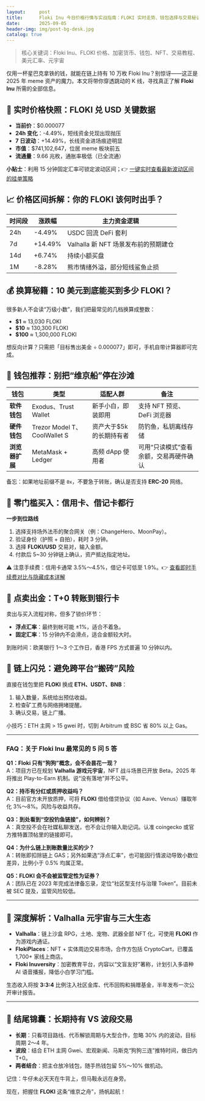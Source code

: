 ```yaml
---
layout:     post
title:      Floki Inu 今日价格行情与实战指南：FLOKI 实时走势、钱包选择与交易秘诀
date:       2025-09-05
header-img: img/post-bg-desk.jpg
catalog: true
---
```


> 核心关键词：Floki Inu、FLOKI 价格、加密货币、钱包、NFT、交易教程、美元汇率、元宇宙

仅用一杯星巴克拿铁的钱，就能在链上持有 10 万枚 Floki Inu？别惊讶——这正是 2025 年 meme 资产的魔力。本文将带你穿透跳动的 K 线，寻找真正了解 **Floki Inu** 所需的全部信息。

## 🚀 实时价格快照：FLOKI 兑 USD 关键数据

- **当前价**：$0.000077  
- **24h 变化**：-4.49%，短线资金兑现出现抛压  
- **7 日波动**：+14.49%，长线资金进场痕迹明显  
- **市值**：$741,102,647，位居 meme 板块前五  
- **流通量**：9.66 兆枚，通胀率极低（已全流通）

**小贴士**：利用 15 分钟固定汇率可锁定波动区间；👉 [一键实时查看最新波动区间的挂单策略](https://okxdog.com/)

## 📈 价格区间拆解：你的 FLOKI 该何时出手？

| 时间段 | 涨跌幅 | 主力资金逻辑 |
|--------|--------|--------------|
| 24h    | -4.49% | USDC 回流 DeFi 套利 |
| 7d     | +14.49% | Valhalla 新 NFT 场景发布前的预期建仓 |
| 14d    | +6.74% | 持续小额买盘 |
| 1M     | -8.28% | 熊市情绪外溢，部分短线鲨鱼止损 |

## 💰 换算秘籍：10 美元到底能买到多少 FLOKI？

很多新人不会读“万级小数”，我们把最常见的几档换算成整数：

- **$1** ≈ 13,030 FLOKI  
- **$10** ≈ 130,300 FLOKI  
- **$100** ≈ 1,300,000 FLOKI  

想反向计算？只需把「目标售出美金 ÷ 0.000077」即可，手机自带计算器即可完成。

## 🔐 钱包推荐：别把“维京船”停在沙滩

| 钱包 | 类型 | 适配人群 | 备注 |
|------|------|----------|------|
| **软件钱包** | Exodus、Trust Wallet | 新手小白，即装即用 | 支持 NFT 预览、DeFi 浏览器 |
| **硬件钱包** | Trezor Model T、CoolWallet S | 资产大于$5k 的长期持有者 | 防钓鱼，私钥离线存储 |
| **浏览器扩展** | MetaMask + Ledger | 高频 dApp 使用者 | 可用“只读模式”查看余额，交易再硬件确认 |

备忘：如果地址前缀不是 `0x`，不要急于转账，确认是否支持 **ERC-20** 网络。

## 🛒 零门槛买入：信用卡、借记卡都行

**一步到位路线**  
1. 选择支持场外法币的聚合网关（例：ChangeHero、MoonPay）。  
2. 验证身份（护照 + 自拍），耗时 3 分钟。  
3. 选择 **FLOKI/USD** 交易对，输入金额。  
4. 付款后 5~30 分钟链上确认，资产抵达指定地址。

⚠️ 注意手续费：信用卡通常 3.5%～4.5%，借记卡可低至 1.9%。👉 [查看即时手续费对比与隐藏成本详解](https://okxdog.com/)

## 💸 点卖出金：T+0 转账到银行卡

卖出与买入流程对称，但多了锁价环节：  
- **浮点汇率**：最终到帐可能 ±1%，适合不着急。  
- **固定汇率**：15 分钟内不会滑点，适合金额较大时。  

到账时间：欧美银行 1～3 个工作日，香港 FPS 方式普遍 10 分钟以内。

## 🔄 链上闪兑：避免跨平台“搬砖”风险

直接在钱包里把 **FLOKI** 换成 **ETH、USDT、BNB**：  
1. 输入数量，系统给出预估收益。  
2. 检查矿工费与网络拥堵提醒。  
3. 确认交易，链上广播。  

小技巧：ETH 主网 > 15 gwei 时，切到 Arbitrum 或 BSC 省 80% 以上 Gas。

---

### FAQ：关于 Floki Inu 最常见的 5 问 5 答

**Q1：Floki 只有“狗狗”概念，会不会昙花一现？**  
A：项目方已在规划 **Valhalla 游戏元宇宙**，NFT 战斗场景已开放 Beta，2025 年将推出 Play-to-Earn 机制。说“没有落地”并不公平。

**Q2：持币有分红或质押收益吗？**  
A：目前官方未开放质押，可将 **FLOKI** 借给借贷协议（如 Aave、Venus）赚取年化 3%～8%。风险与收益共存。

**Q3：到处看到“空投钓鱼链接”，如何辨别？**  
A：真空投不会在社媒私聊发送，也不会让你输入助记词。认准 coingecko 或官方推特置顶帖里的链接即可。

**Q4：为什么链上到账数量比买的少？**  
A：转账即扣除链上 GAS；另外如果选“浮点汇率”，也可能因行情波动导致小数位差异，比例小于 0.5% 均属正常。

**Q5：FLOKI 会不会被监管定性为证券？**  
A：团队已在 2023 年完成法律备忘录，定位“社区型支付与治理 Token”。目前未被 SEC 提及，监管风险较低。

---

## 🌌 深度解析：Valhalla 元宇宙与三大生态

- **Valhalla**：链上沙盒 RPG，土地、宠物、武器全部 NFT 化，可使用 **FLOKI** 作为游戏内通证。  
- **FlokiPlaces**：NFT + 实体周边交易市场，合作方包括 CryptoCart，已覆盖 1,700+ 家线上商店。  
- **Floki Inuversity**：加密教育平台，内容以“文盲友好”著称，计划引入多语种 AI 语音播报，降低小白学习门槛。

生态收入将按 **3:3:4** 比例注入社区金库、代币回购和捐赠基金，半年发布一次公开审计报告。

---

## 🎯 结尾锦囊：长期持有 VS 波段交易

- **长期**：只看项目路线、代币解锁周期与大型合作，忽略 30% 内的波动，目标周期 2～4 年。  
- **波段**：结合 ETH 主网 Gwei、宏观新闻、马斯克“狗狗三连”推特时间，做日内 T+0。  
- **两者结合**：把主仓放冷钱包，随手热钱包留 5%～10% 做机动。

记住：牛仔未必天天在牛背上，但马鞍永远在身旁。  

现在，把握住 **FLOKI** 这条“维京之舟”，扬帆起航！